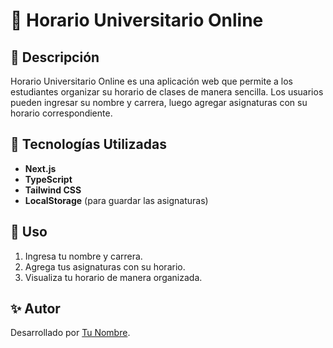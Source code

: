# 📅 Horario Universitario Online

## 📝 Descripción

Horario Universitario Online es una aplicación web que permite a los estudiantes organizar su horario de clases de manera sencilla. Los usuarios pueden ingresar su nombre y carrera, luego agregar asignaturas con su horario correspondiente.

## 🚀 Tecnologías Utilizadas

- **Next.js**
- **TypeScript**
- **Tailwind CSS**
- **LocalStorage** (para guardar las asignaturas)

## 📄 Uso

1. Ingresa tu nombre y carrera.
2. Agrega tus asignaturas con su horario.
3. Visualiza tu horario de manera organizada.

## ✨ Autor

Desarrollado por [Tu Nombre](https://github.com/tu-usuario).
